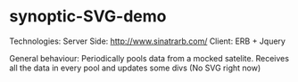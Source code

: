 synoptic-SVG-demo
=================

Technologies:
	Server Side: http://www.sinatrarb.com/
	Client: ERB + Jquery

General behaviour: Periodically pools data from a mocked satelite.
				   Receives all the data in every pool and updates some divs (No SVG right now)

